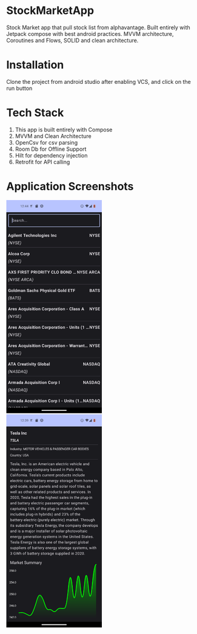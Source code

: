 # StockMarketApp
Stock Market app that pull stock list from alphavantage. Built entirely with Jetpack compose with best android practices.
MVVM architecture, Coroutines and Flows, SOLID and clean architecture.

# Installation
 Clone the project from android studio after enabling VCS, and click on the run button

# Tech Stack
  1. This app is built entirely with Compose
  2. MVVM and Clean Architecture
  3. OpenCsv for csv parsing
  4. Room Db for Offline Support
  5. Hilt for dependency injection
  6. Retrofit for API calling

# Application Screenshots
<img src="https://github.com/arashjit-singh/StockMarketApp/blob/main/screenshots/HomeListingPage.png" width=50% height=50%>
<img src="https://github.com/arashjit-singh/StockMarketApp/blob/main/screenshots/CompanyInfoScreen.png" width=50% height=50%>

 
